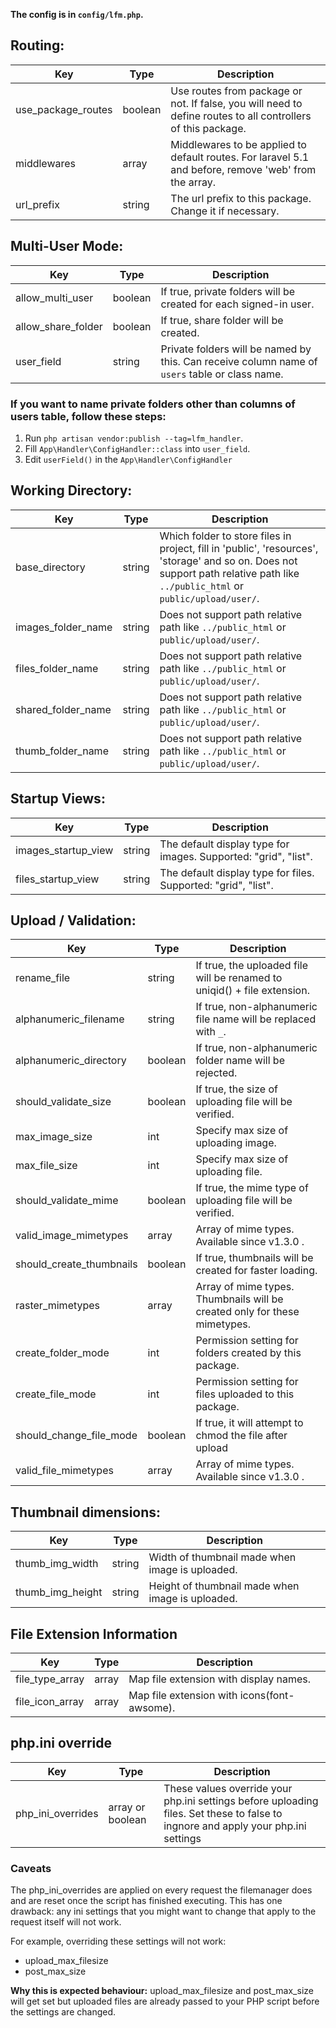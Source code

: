 **The config is in `config/lfm.php`.**

## Routing:

| Key                  | Type    | Description                                                                                                  |
|----------------------|---------|--------------------------------------------------------------------------------------------------------------|
| use\_package\_routes | boolean | Use routes from package or not. If false, you will need to define routes to all controllers of this package. |
| middlewares          | array   | Middlewares to be applied to default routes. For laravel 5.1 and before, remove 'web' from the array.        |
| url_prefix           | string  | The url prefix to this package. Change it if necessary.                                                      |


## Multi-User Mode:

| Key                  | Type    | Description                                                                                    |
|----------------------|---------|------------------------------------------------------------------------------------------------|
| allow\_multi\_user   | boolean | If true, private folders will be created for each signed-in user.                              |
| allow\_share\_folder | boolean | If true, share folder will be created.                                                         |
| user_field           | string  | Private folders will be named by this. Can receive column name of `users` table or class name. |

### If you want to name private folders other than columns of users table, follow these steps:
1. Run `php artisan vendor:publish --tag=lfm_handler`.
2. Fill `App\Handler\ConfigHandler::class` into `user_field`.
3. Edit `userField()` in the `App\Handler\ConfigHandler`


## Working Directory:

| Key                  | Type   | Description                                                                                                                                                                     |
|----------------------|--------|---------------------------------------------------------------------------------------------------------------------------------------------------------------------------------|
| base_directory       | string | Which folder to store files in project, fill in 'public', 'resources', 'storage' and so on. Does not support path relative path like `../public_html` or `public/upload/user/`. |
| images\_folder\_name | string | Does not support path relative path like `../public_html` or `public/upload/user/`.                                                                                             |
| files\_folder\_name  | string | Does not support path relative path like `../public_html` or `public/upload/user/`.                                                                                             |
| shared\_folder\_name | string | Does not support path relative path like `../public_html` or `public/upload/user/`.                                                                                             |
| thumb\_folder\_name  | string | Does not support path relative path like `../public_html` or `public/upload/user/`.                                                                                             |


## Startup Views:

| Key                   | Type   | Description                                                     |
|-----------------------|--------|-----------------------------------------------------------------|
| images\_startup\_view | string | The default display type for images. Supported: "grid", "list". |
| files\_startup\_view  | string | The default display type for files. Supported: "grid", "list".  |


## Upload / Validation:

| Key                     | Type    | Description                                                              |
|-------------------------|---------|--------------------------------------------------------------------------|
| rename_file             | string  | If true, the uploaded file will be renamed to uniqid() + file extension. |
| alphanumeric_filename   | string  | If  true, non-alphanumeric file name will be replaced with `_`.          |
| alphanumeric_directory  | boolean | If true, non-alphanumeric folder name will be rejected.                  |
| should\_validate\_size  | boolean | If true, the size of uploading file will be verified.                    |
| max\_image\_size        | int     | Specify max size of uploading image.                                     |
| max\_file\_size         | int     | Specify max size of uploading file.                                      |
| should\_validate\_mime  | boolean | If true, the mime type of uploading file will be verified.               |
| valid\_image\_mimetypes | array   | Array of mime types. Available since v1.3.0 .                       |
| should\_create\_thumbnails | boolean   | If true, thumbnails will be created for faster loading.                       |
| raster\_mimetypes       | array   | Array of mime types. Thumbnails will be created only for these mimetypes.                       |
| create\_folder\_mode    | int     | Permission setting for folders created by this package.                       |
| create\_file\_mode      | int     | Permission setting for files uploaded to this package.                       |
| should\_change\_file\_mode | boolean | If true, it will attempt to chmod the file after upload                  |
| valid\_file\_mimetypes  | array   | Array of mime types. Available since v1.3.0 .                       |


## Thumbnail dimensions:

| Key                | Type   | Description                                      |
|--------------------|--------|--------------------------------------------------|
| thumb\_img\_width  | string | Width of thumbnail made when image is uploaded.  |
| thumb\_img\_height | string | Height of thumbnail made when image is uploaded. |


## File Extension Information

| Key               | Type  | Description                                 |
|-------------------|-------|---------------------------------------------|
| file\_type\_array | array | Map file extension with display names.      |
| file\_icon\_array | array | Map file extension with icons(font-awsome). |


## php.ini override

| Key                 | Type             | Description                                                                                                                       |
|---------------------|------------------|-----------------------------------------------------------------------------------------------------------------------------------|
| php\_ini\_overrides | array or boolean | These values override your php.ini settings before uploading files. Set these to false to ingnore and apply your php.ini settings |

### Caveats

The php\_ini\_overrides are applied on every request the filemanager does and are reset once the script has finished executing.
This has one drawback: any ini settings that you might want to change that apply to the request itself will not work.

For example, overriding these settings will not work:
* upload\_max\_filesize
* post\_max\_size

**Why this is expected behaviour:**
upload\_max\_filesize and post\_max\_size will get set but uploaded files are already passed to your PHP script before the settings are changed.
